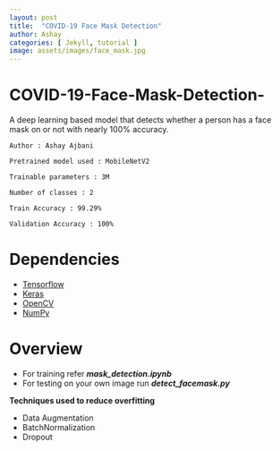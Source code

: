 ```yaml
---
layout: post
title:  "COVID-19 Face Mask Detection"
author: Ashay
categories: [ Jekyll, tutorial ]
image: assets/images/face_mask.jpg
---
```


# COVID-19-Face-Mask-Detection-
A deep learning based model that detects whether a person has a face mask on or not with nearly 100% accuracy.

```
Author : Ashay Ajbani

Pretrained model used : MobileNetV2

Trainable parameters : 3M

Number of classes : 2

Train Accuracy : 99.29%

Validation Accuracy : 100%
```

# Dependencies
<ul>
  <li> <a href="https://www.tensorflow.org/">Tensorflow</a> </li>
  <li> <a href="https://www.keras.io/">Keras</a> </li>
  <li> <a href="https://www.opencv.org/">OpenCV</a> </li>
  <li> <a href="https://www.numpy.org/">NumPy</a> </li>
</ul> 

# Overview
<ul>
  <li>For training refer <i><b>mask_detection.ipynb</b></i></li>
  <li>For testing on your own image run <i><b>detect_facemask.py</b></i></li>
</ul> 

<b> Techniques used to reduce overfitting </b>
<ul>
  <li> Data Augmentation </li>
  <li> BatchNormalization </li>
  <li> Dropout </li>
</ul> 
